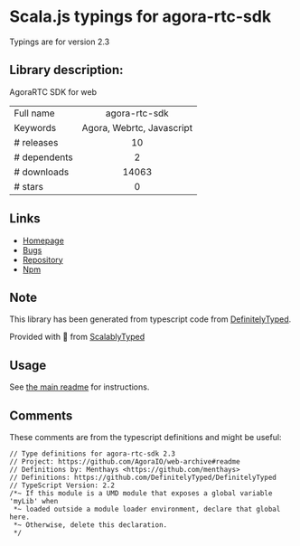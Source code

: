 
# Scala.js typings for agora-rtc-sdk

Typings are for version 2.3

## Library description:
AgoraRTC SDK for web

|                    |                 |
| ------------------ | :-------------: |
| Full name          | agora-rtc-sdk |
| Keywords           | Agora, Webrtc, Javascript |
| # releases         | 10 |
| # dependents       | 2 |
| # downloads        | 14063 |
| # stars            | 0 |

## Links
- [Homepage](https://github.com/AgoraIO/web-archive#readme)
- [Bugs](https://github.com/AgoraIO/web-archive/issues)
- [Repository](https://github.com/AgoraIO/web-archive)
- [Npm](https://www.npmjs.com/package/agora-rtc-sdk)
    


## Note
This library has been generated from typescript code from [DefinitelyTyped](https://definitelytyped.org).

Provided with :purple_heart: from [ScalablyTyped](https://github.com/oyvindberg/ScalablyTyped)

## Usage
See [the main readme](../../readme.md) for instructions.

## Comments

These comments are from the typescript definitions and might be useful:
```
// Type definitions for agora-rtc-sdk 2.3
// Project: https://github.com/AgoraIO/web-archive#readme
// Definitions by: Menthays <https://github.com/menthays>
// Definitions: https://github.com/DefinitelyTyped/DefinitelyTyped
// TypeScript Version: 2.2
/*~ If this module is a UMD module that exposes a global variable 'myLib' when
 *~ loaded outside a module loader environment, declare that global here.
 *~ Otherwise, delete this declaration.
 */

```

